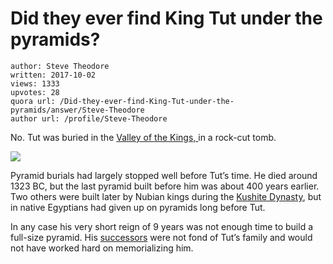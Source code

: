 # Did they ever find King Tut under the pyramids?

	author: Steve Theodore
	written: 2017-10-02
	views: 1333
	upvotes: 28
	quora url: /Did-they-ever-find-King-Tut-under-the-pyramids/answer/Steve-Theodore
	author url: /profile/Steve-Theodore


No. Tut was buried in the [Valley of the Kings, ](https://en.wikipedia.org/wiki/Valley_of_the_Kings)in a rock-cut tomb.

![](https://qph.fs.quoracdn.net/main-qimg-19f88dd0914755b35794e4912b753234-c)

Pyramid burials had largely stopped well before Tut’s time. He died around 1323 BC, but the last pyramid built before him was about 400 years earlier. Two others were built later by Nubian kings during the [Kushite Dynasty](https://en.wikipedia.org/wiki/Twenty-fifth_Dynasty_of_Egypt), but in native Egyptians had given up on pyramids long before Tut.

In any case his very short reign of 9 years was not enough time to build a full-size pyramid. His [successors](https://en.wikipedia.org/wiki/Horemheb) were not fond of Tut’s family and would not have worked hard on memorializing him.

